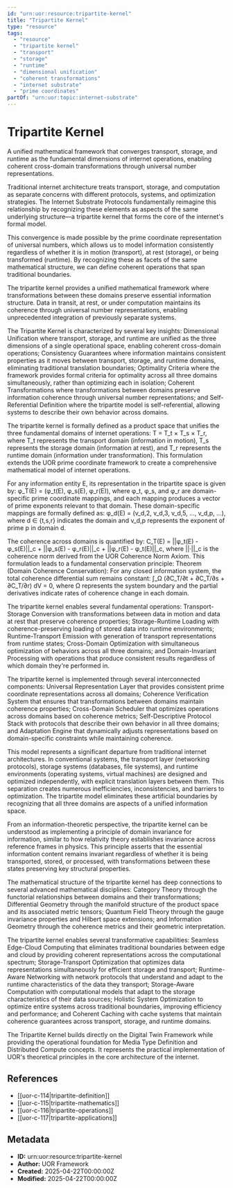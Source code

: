 ```yaml
---
id: "urn:uor:resource:tripartite-kernel"
title: "Tripartite Kernel"
type: "resource"
tags:
  - "resource"
  - "tripartite kernel"
  - "transport"
  - "storage"
  - "runtime"
  - "dimensional unification"
  - "coherent transformations"
  - "internet substrate"
  - "prime coordinates"
partOf: "urn:uor:topic:internet-substrate"
---
```


# Tripartite Kernel

A unified mathematical framework that converges transport, storage, and runtime as the fundamental dimensions of internet operations, enabling coherent cross-domain transformations through universal number representations.

Traditional internet architecture treats transport, storage, and computation as separate concerns with different protocols, systems, and optimization strategies. The Internet Substrate Protocols fundamentally reimagine this relationship by recognizing these elements as aspects of the same underlying structure—a tripartite kernel that forms the core of the internet's formal model.

This convergence is made possible by the prime coordinate representation of universal numbers, which allows us to model information consistently regardless of whether it is in motion (transport), at rest (storage), or being transformed (runtime). By recognizing these as facets of the same mathematical structure, we can define coherent operations that span traditional boundaries.

The tripartite kernel provides a unified mathematical framework where transformations between these domains preserve essential information structure. Data in transit, at rest, or under computation maintains its coherence through universal number representations, enabling unprecedented integration of previously separate systems.

The Tripartite Kernel is characterized by several key insights: Dimensional Unification where transport, storage, and runtime are unified as the three dimensions of a single operational space, enabling coherent cross-domain operations; Consistency Guarantees where information maintains consistent properties as it moves between transport, storage, and runtime domains, eliminating traditional translation boundaries; Optimality Criteria where the framework provides formal criteria for optimality across all three domains simultaneously, rather than optimizing each in isolation; Coherent Transformations where transformations between domains preserve information coherence through universal number representations; and Self-Referential Definition where the tripartite model is self-referential, allowing systems to describe their own behavior across domains.

The tripartite kernel is formally defined as a product space that unifies the three fundamental domains of internet operations: T = T_t × T_s × T_r, where T_t represents the transport domain (information in motion), T_s represents the storage domain (information at rest), and T_r represents the runtime domain (information under transformation). This formulation extends the UOR prime coordinate framework to create a comprehensive mathematical model of internet operations.

For any information entity E, its representation in the tripartite space is given by: φ_T(E) = (φ_t(E), φ_s(E), φ_r(E)), where φ_t, φ_s, and φ_r are domain-specific prime coordinate mappings, and each mapping produces a vector of prime exponents relevant to that domain. These domain-specific mappings are formally defined as: φ_d(E) = (v_d,2, v_d,3, v_d,5, ..., v_d,p, ...), where d ∈ {t,s,r} indicates the domain and v_d,p represents the exponent of prime p in domain d.

The coherence across domains is quantified by: C_T(E) = ||φ_t(E) - φ_s(E)||_c + ||φ_s(E) - φ_r(E)||_c + ||φ_r(E) - φ_t(E)||_c, where ||·||_c is the coherence norm derived from the UOR Coherence Norm Axiom. This formulation leads to a fundamental conservation principle: Theorem (Domain Coherence Conservation): For any closed information system, the total coherence differential sum remains constant: ∫_Ω (∂C_T/∂t + ∂C_T/∂s + ∂C_T/∂r) dV = 0, where Ω represents the system boundary and the partial derivatives indicate rates of coherence change in each domain.

The tripartite kernel enables several fundamental operations: Transport-Storage Conversion with transformations between data in motion and data at rest that preserve coherence properties; Storage-Runtime Loading with coherence-preserving loading of stored data into runtime environments; Runtime-Transport Emission with generation of transport representations from runtime states; Cross-Domain Optimization with simultaneous optimization of behaviors across all three domains; and Domain-Invariant Processing with operations that produce consistent results regardless of which domain they're performed in.

The tripartite kernel is implemented through several interconnected components: Universal Representation Layer that provides consistent prime coordinate representations across all domains; Coherence Verification System that ensures that transformations between domains maintain coherence properties; Cross-Domain Scheduler that optimizes operations across domains based on coherence metrics; Self-Descriptive Protocol Stack with protocols that describe their own behavior in all three domains; and Adaptation Engine that dynamically adjusts representations based on domain-specific constraints while maintaining coherence.

This model represents a significant departure from traditional internet architectures. In conventional systems, the transport layer (networking protocols), storage systems (databases, file systems), and runtime environments (operating systems, virtual machines) are designed and optimized independently, with explicit translation layers between them. This separation creates numerous inefficiencies, inconsistencies, and barriers to optimization. The tripartite model eliminates these artificial boundaries by recognizing that all three domains are aspects of a unified information space.

From an information-theoretic perspective, the tripartite kernel can be understood as implementing a principle of domain invariance for information, similar to how relativity theory establishes invariance across reference frames in physics. This principle asserts that the essential information content remains invariant regardless of whether it is being transported, stored, or processed, with transformations between these states preserving key structural properties.

The mathematical structure of the tripartite kernel has deep connections to several advanced mathematical disciplines: Category Theory through the functorial relationships between domains and their transformations; Differential Geometry through the manifold structure of the product space and its associated metric tensors; Quantum Field Theory through the gauge invariance properties and Hilbert space extensions; and Information Geometry through the coherence metrics and their geometric interpretation.

The tripartite kernel enables several transformative capabilities: Seamless Edge-Cloud Computing that eliminates traditional boundaries between edge and cloud by providing coherent representations across the computational spectrum; Storage-Transport Optimization that optimizes data representations simultaneously for efficient storage and transport; Runtime-Aware Networking with network protocols that understand and adapt to the runtime characteristics of the data they transport; Storage-Aware Computation with computational models that adapt to the storage characteristics of their data sources; Holistic System Optimization to optimize entire systems across traditional boundaries, improving efficiency and performance; and Coherent Caching with cache systems that maintain coherence guarantees across transport, storage, and runtime domains.

The Tripartite Kernel builds directly on the Digital Twin Framework while providing the operational foundation for Media Type Definition and Distributed Compute concepts. It represents the practical implementation of UOR's theoretical principles in the core architecture of the internet.

## References

- [[uor-c-114|tripartite-definition]]
- [[uor-c-115|tripartite-mathematics]]
- [[uor-c-116|tripartite-operations]]
- [[uor-c-117|tripartite-applications]]

## Metadata

- **ID:** urn:uor:resource:tripartite-kernel
- **Author:** UOR Framework
- **Created:** 2025-04-22T00:00:00Z
- **Modified:** 2025-04-22T00:00:00Z
